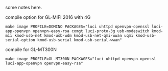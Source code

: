 some notes here.

compile option for GL-MIFI 2016 with 4G
```
make image PROFILE=DOMINO PACKAGES="luci uhttpd openvpn-openssl luci-app-openvpn openvpn-easy-rsa comgt luci-proto-3g usb-modeswitch kmod-mii kmod-usb-net kmod-usb-wdm kmod-usb-net-qmi-wwan uqmi kmod-usb-serial-option kmod-usb-serial kmod-usb-serial-wwan"
```

compile for GL-MT300N
```
make image PROFILE=GL-MT300N PACKAGES="luci uhttpd openvpn-openssl luci-app-openvpn openvpn-easy-rsa"
```
